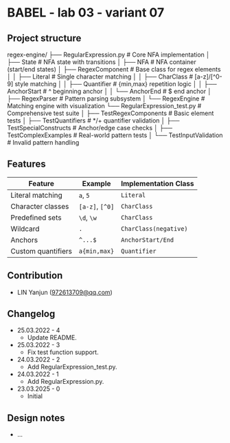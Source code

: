 # BABEL - lab 03 - variant 07

## Project structure

regex-engine/
├── RegularExpression.py # Core NFA implementation
│ ├── State # NFA state with transitions
│ ├── NFA # NFA container (start/end states)
│ ├── RegexComponent # Base class for regex elements
│ │ ├── Literal # Single character matching
│ │ ├── CharClass # [a-z]/[^0-9] style matching
│ │ ├── Quantifier # {min,max} repetition logic
│ │ ├── AnchorStart # ^ beginning anchor
│ │ └── AnchorEnd # $ end anchor
│ ├── RegexParser # Pattern parsing subsystem
│ └── RegexEngine # Matching engine with visualization
└── RegularExpression_test.py # Comprehensive test suite
│ ├── TestRegexComponents # Basic element tests
│ ├── TestQuantifiers # */+ quantifier validation
│ ├── TestSpecialConstructs # Anchor/edge case checks
│ ├── TestComplexExamples # Real-world pattern tests
│ └── TestInputValidation # Invalid pattern handling

## Features

| Feature          | Example        | Implementation Class |
|------------------|----------------|----------------------|
| Literal matching | `a`, `5`       | `Literal`            |
| Character classes| `[a-z]`, `[^0]`| `CharClass`          |
| Predefined sets  | `\d`, `\w`     | `CharClass`          |
| Wildcard         | `.`            | `CharClass(negative)`|
| Anchors          | `^...$`        | `AnchorStart/End`    |
| Custom quantifiers| `a{min,max}`  | `Quantifier`         |

## Contribution

- LIN Yanjun (972613709@qq.com)

## Changelog

- 25.03.2022 - 4
  - Update README.
- 25.03.2022 - 3
  - Fix test function support.
- 24.03.2022 - 2
  - Add RegularExpression_test.py.
- 24.03.2022 - 1
  - Add RegularExpression.py.
- 23.03.2025 - 0
  - Initial

## Design notes

- ...
